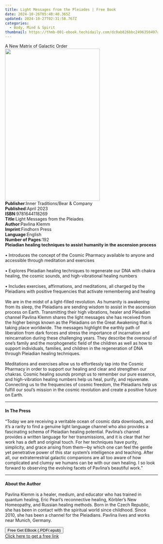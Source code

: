 ```yaml
---
title: Light Messages from the Pleiades | Free Book
date: 2024-10-26T05:48:40.365Z
updated: 2024-10-27T02:31:58.767Z
categories:
  - Body, Mind & Spirit
thumbnail: https://thmb-001-ebook.techidaily.com/dc0ab826bbc2496350497a0718a325d368f87da548f080639d98756bcff022f1.jpg
---
```

<main id="book-container">
  <div class="flex flex-col">
    <div class="book-brief flex-1 py-6 px-4 sm:p-6 md:py-10 md:px-8">
      <!-- brief-->
      <div class="book-brief-main">A New Matrix of Galactic Order</div>
    </div>
    <div
      class="book-meta-info flex-1 grid gap-4 col-start-1 col-end-3 row-start-1 sm:mb-6 sm:grid-cols-4 lg:gap-6 lg:col-start-2 lg:row-end-6 lg:row-span-6 lg:mb-0"
    >
      <div
        class="book-meta-info-left place-content-center mt-4 p-4 text-sm leading-6 col-start-2 col-span-2 dark:text-slate-400"
      >
        <img
          class="w-full h-500 object-cover rounded-lg sm:h-255 sm:col-span-2 lg:col-span-full"
          src="https://img-001-ebook.techidaily.com/b9b499cb10fa3ef4ccceb633598d7b30fef5a6db0f1fc87632aa30604b01818f.jpg"
          alt=""
          width="312"
          height="500"
        />
      </div>
      <div
        class="book-meta-info-right mt-2 col-start-1 row-start-2 col-span-3 self-center"
      >
        <!-- meta data  -->
        <div class="flex flex-col px-4 md:px-8">
          <div class="flex-1">
            <strong>Publisher</strong>:<span class="px-2"
              >Inner Traditions/Bear &amp; Company</span
            >
          </div>
          <div class="flex-1">
            <strong>Published</strong>:<span class="px-2">April 2023</span>
          </div>
          <div class="flex-1">
            <strong>ISBN</strong>:<span class="px-2">9781644118269</span>
          </div>
          <div class="flex-1">
            <strong>Title</strong>:<span class="px-2"
              >Light Messages from the Pleiades</span
            >
          </div>
          <div class="flex-1">
            <strong>Author</strong>:<span class="px-2">Pavlina Klemm</span>
          </div>
          <div class="flex-1">
            <strong>Imprint</strong>:<span class="px-2">Findhorn Press</span>
          </div>
          <div class="flex-1">
            <strong>Language</strong>:<span class="px-2">English</span>
          </div>
          <div class="flex-1">
            <strong>Number of Pages</strong>:<span class="px-2">192</span>
          </div>
        </div>
      </div>
    </div>
    <div class="book-description flex-1 py-6 px-4 sm:p-6 md:py-10 md:px-8">
      <div class="book-description-main">
        <div accordion-content="" id="description">
          <b
            >Pleiadian healing techniques to assist humanity in the ascension
            process</b
          ><br /><br />• Introduces the concept of the Cosmic Pharmacy available
          to anyone and accessible through meditation and exercises<br /><br />•
          Explores Pleiadian healing techniques to regenerate our DNA with
          chakra healing, the cosmic sounds, and high-vibrational healing
          numbers<br /><br />• Includes exercises, affirmations, and
          meditations, all charged by the Pleiadians with positive frequencies
          that activate remembering and healing<br /><br />We are in the midst
          of a light-filled revolution. As humanity is awakening from its sleep,
          the Pleiadians are sending wisdom to assist in the ascension process
          on Earth. Transmitting their high vibrations, healer and Pleiadian
          channel Pavlina Klemm shares the light messages she has received from
          the higher beings known as the Pleiadians on the Great Awakening that
          is taking place worldwide. The messages highlight the earthly path of
          liberation from dark forces and stress the importance of incarnation
          and reincarnation during these challenging years. They describe the
          oversoul of one’s family and the morphogenetic field of the children
          as well as how to support individuals, families, and children in the
          regeneration of DNA through Pleiadian healing techniques.<br /><br />Meditations
          and exercises allow us to effortlessly tap into the Cosmic Pharmacy in
          order to support our healing and clear and strengthen our chakras.
          Cosmic healing sounds prompt us to remember our pure essence, and
          high-vibration healing numbers help us heal, purify, and rejuvenate.
          Connecting us to the frequencies of cosmic freedom, the Pleiadians
          help us fulfill our soul’s mission in the cosmic revolution and create
          a positive future on Earth.
        </div>
        <div class="accordion-fader"></div>
      </div>
    </div>
    <div class="book-excerpts flex-1 py-6 px-4 sm:p-6 md:py-10 md:px-8">
      <!-- excerpts-->
      <div class="book-excerpts-main">
        <hr />
        <h4 class="placeholder placeholder-heading">
          <span>In The Press</span>
        </h4>
        <p>
          “Today we are receiving a veritable ocean of cosmic data downloads,
          and it’s a rarity to find a genuine light language channel who also
          provides a fascinating schema of Pleiadian healing potential.
          Pavlina’s channel provides a written language for her transmissions,
          and it is clear that her work has a deft and original touch. For her
          techniques have purity, simplicity, and grace arising from them—by
          which one can feel the gentle yet penetrative power of this star
          system’s intelligence and teaching. After all, our extraterrestrial
          galactic companions are all too aware of how complicated and clumsy we
          humans can be with our own healing. I so look forward to observing the
          evolving facets of Pavlina’s beautiful work.”
        </p>
      </div>
    </div>
    <div class="book-about-author flex-1 py-6 px-4 sm:p-6 md:py-10 md:px-8">
      <!-- about author-->
      <div class="book-main-author-main">
        <hr />
        <h4 class="placeholder placeholder-heading">
          <span>About the Author</span>
        </h4>
        <p>
          Pavlina Klemm is a healer, medium, and educator who has trained in
          quantum healing, Eric Pearl’s reconnective healing, Körbler’s New
          Homeopathy, and Russian healing methods. Born in the Czech Republic,
          she has been in contact with the spiritual world since childhood.
          Since 2010, she has been a channel for the Pleiadians. Pavlina lives
          and works near Munich, Germany.
        </p>
      </div>
    </div>
    <div class="book-free-get flex-1 py-6 px-4 sm:p-6 md:py-10 md:px-8">
      <button
        id="btn-free-get"
        class="bg-blue-500 hover:bg-blue-700 text-white font-bold py-2 px-4 rounded"
      >
        Free Get EBook (.PDF/.epub)
      </button>
      <div id="countdown-display" class="px-2 text-lg mt-2"></div>
      <a
        id="free-link"
        class="hidden bg-blue-500 hover:bg-blue-700 text-white font-bold py-2 px-4 rounded"
        href="https://www.ebooks.com/en-us/book/210644978/light-messages-from-the-pleiades/pavlina-klemm/"
        target="_blank"
        >Click here to get a free link</a
      >
    </div>
    <script>
      let countdownTime = 0;
      let countdownInterval = null;
      document
        .getElementById('btn-free-get')
        .addEventListener('click', startCountdown);
      function startCountdown() {
        countdownTime = new Date().getTime() + 60000 * 3;
        countdownInterval = setInterval(updateCountdown, 1000);
        document.getElementById('btn-free-get').disabled = true;
        document
          .getElementById('btn-free-get')
          .classList.add('bg-gray-500', 'cursor-not-allowed');
      }
      function updateCountdown() {
        let currentTime = new Date().getTime();
        let timeLeft = countdownTime - currentTime;
        let secondsLeft = Math.floor(timeLeft / 1000);
        document.getElementById('countdown-display').innerHTML =
          `Remaining time: ${secondsLeft} seconds.`;
        if (secondsLeft <= 0) {
          clearInterval(countdownInterval);
          document.getElementById('btn-free-get').classList.add('hidden');
          document.getElementById('free-link').classList.remove('hidden');
          document.getElementById('countdown-display').innerHTML = '';
        }
      }
    </script>
  </div>
</main>

<ins class="adsbygoogle"
      style="display:block"
      data-ad-client="ca-pub-7571918770474297"
      data-ad-slot="8358498916"
      data-ad-format="auto"
      data-full-width-responsive="true"></ins>
    